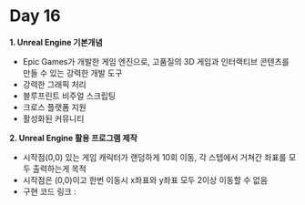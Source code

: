 # Day 16
**1. Unreal Engine 기본개념**

- Epic Games가 개발한 게임 엔진으로, 고품질의 3D 게임과 인터랙티브 콘텐츠를 만들 수 있는 강력한 개발 도구
- 강력한 그래픽 처리
- 블루프린트 비주얼 스크립팅
- 크로스 플랫폼 지원
- 활성화된 커뮤니티
  
**2. Unreal Engine 활용 프로그램 제작**

- 시작점(0,0) 있는 게임 캐릭터가 랜덤하게 10회 이동, 각 스텝에서 거쳐간 좌표를 모두 출력하는게 목적
- 시작점은 (0,0)이고 한번 이동시 x좌표와 y좌표 모두 2이상 이동할 수 없음
- 구현 코드 링크 : 
